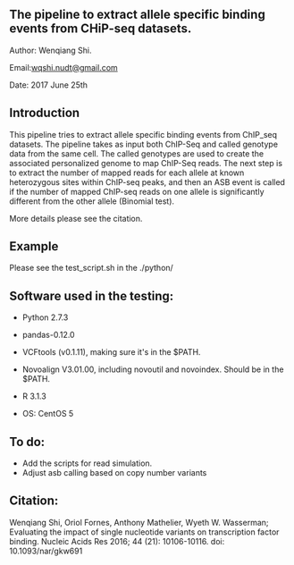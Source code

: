 ## The pipeline to extract allele specific binding events from CHiP-seq datasets.

Author: Wenqiang Shi.

Email:wqshi.nudt@gmail.com

Date: 2017 June 25th

## Introduction

This pipeline tries to extract allele specific binding events from ChIP_seq datasets. The pipeline takes as input both ChIP-Seq and called genotype data from the same cell. The called genotypes are used to create the associated personalized genome to map ChIP-Seq reads. The next step is to extract the number of mapped reads for each allele at known heterozygous sites within ChIP-seq peaks, and then an ASB event is called if the number of mapped ChIP-seq reads on one allele is significantly different from the other allele (Binomial test).

More details please see the citation.


## Example

Please see the test_script.sh in the ./python/



## Software used in the testing:

* Python 2.7.3

* pandas-0.12.0

* VCFtools (v0.1.11), making sure it's in the $PATH.

* Novoalign V3.01.00, including novoutil and novoindex. Should be in the $PATH. 

* R 3.1.3

* OS: CentOS 5

## To do:
* Add the scripts for read simulation.
* Adjust asb calling based on copy number variants

## Citation:
Wenqiang Shi, Oriol Fornes, Anthony Mathelier, Wyeth W. Wasserman; Evaluating the impact of single nucleotide variants on transcription factor binding. Nucleic Acids Res 2016; 44 (21): 10106-10116. doi: 10.1093/nar/gkw691






















